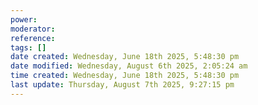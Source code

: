 ```yaml
---
power: 
moderator:
reference:
tags: []
date created: Wednesday, June 18th 2025, 5:48:30 pm
date modified: Wednesday, August 6th 2025, 2:05:24 am
time created: Wednesday, June 18th 2025, 5:48:30 pm
last update: Thursday, August 7th 2025, 9:27:15 pm
---
```

